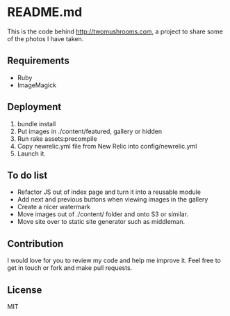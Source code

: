 # README.md

This is the code behind http://twomushrooms.com, a project to share some of the photos I have taken.

## Requirements

 - Ruby
 - ImageMagick

## Deployment

  1. bundle install
  2. Put images in ./content/featured, gallery or hidden
  3. Run rake assets:precompile
  4. Copy newrelic.yml file from New Relic into config/newrelic.yml
  5. Launch it.

## To do list

 - Refactor JS out of index page and turn it into a reusable module
 - Add next and previous buttons when viewing images in the gallery
 - Create a nicer watermark
 - Move images out of ./content/ folder and onto S3 or similar.
 - Move site over to static site generator such as middleman.

## Contribution

I would love for you to review my code and help me improve it.
Feel free to get in touch or fork and make pull requests.

## License 

MIT